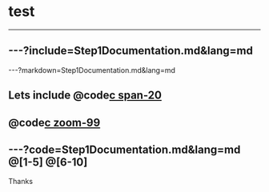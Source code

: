 <!--
$theme: gaia
template: invert
-->



# test
---

---?include=Step1Documentation.md&lang=md
---
---?markdown=Step1Documentation.md&lang=md

Lets include
@code[c span-20](Step1Documentation.md)
---
@code[c zoom-99](Step1Documentation.md)
---
---?code=Step1Documentation.md&lang=md
@[1-5]
@[6-10]
---
Thanks
